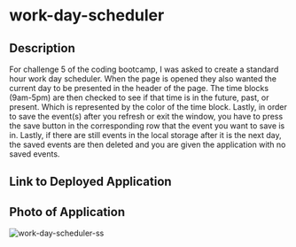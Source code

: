 # work-day-scheduler

## Description

For challenge 5 of the coding bootcamp, I was asked to create a standard hour work day scheduler. When the page is opened they also wanted the current day to be presented in the header of the page. The time blocks (9am-5pm) are then checked to see if that time is in the future, past, or present. Which is represented by the color of the time block. Lastly, in order to save the event(s) after you refresh or exit the window, you have to press the save button in the corresponding row that the event you want to save is in. Lastly, if there are still events in the local storage after it is the next day, the saved events are then deleted and you are given the application with no saved events.

## Link to Deployed Application



## Photo of Application

![work-day-scheduler-ss](https://user-images.githubusercontent.com/106782112/181384790-3f905418-a065-42d7-b91b-80ff442c7a69.png)
